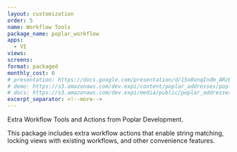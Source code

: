 ```yaml
---
layout: customization
order: 5
name: Workflow Tools
package_name: poplar_workflow
apps: 
  - VI
views:
screens:
format: packaged
monthly_cost: 0
# presentation: https://docs.google.com/presentation/d/15o8onqIndm_ARzEtfFufTsxpMcCM2YxC9wkvMXzwmrM/edit?usp=sharing
# demo: https://s3.amazonaws.com/dev.expi/content/poplar_addresses/poplar_addresses_demo.mp4
# docs: https://s3.amazonaws.com/dev.expi/media/public/poplar_addresses-0.0.9/docs/index.html
excerpt_separator: <!--more-->
---
```


Extra Workflow Tools and Actions from Poplar Development.
<!--more-->

This package includes extra workflow actions that enable string matching,
locking views with existing workflows, and other convenience features.
